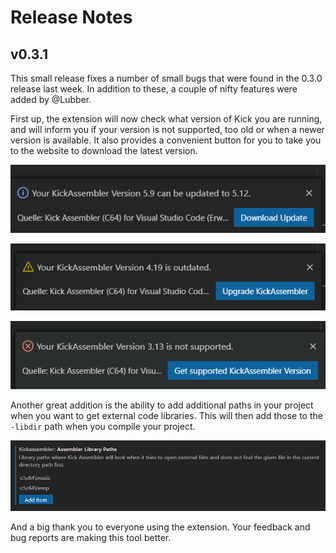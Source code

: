 # Release Notes

## v0.3.1

This small release fixes a number of small bugs that were found in the 0.3.0 release last week. In addition to these, a couple of nifty features were added by @Lubber.

First up, the extension will now check what version of Kick you are running, and will inform you if your version is not supported, too old or when a newer version is available. It also provides a convenient button for you to take you to the website to download the latest version.

![](/images/version.png)

![](/images/version-old.png)

![](/images/version-not-supported.png)

Another great addition is the ability to add additional paths in your project when you want to get external code libraries. This will then add those to the `-libdir` path when you compile your project.

![](/images/library-paths.png)


And a big thank you to everyone using the extension. Your feedback and bug reports are making this tool better.
